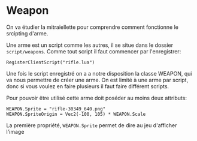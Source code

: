 # Weapon

On va étudier la mitraiellette pour comprendre comment fonctionne le srcipting d'arme.

Une arme est un script comme les autres, il se situe dans le dossier `script/weapons`.
Comme tout script il faut commencer par l'enregistrer:

    RegisterClientScript("rifle.lua")

Une fois le script enregistré on a a notre disposition la classe WEAPON, qui va nous permettre de créer une arme.
On est limité à une arme par script, donc si vous voulez en faire plusieurs il faut faire différent scripts.

Pour pouvoir être utilisé cette arme doit poséder au moins deux attributs:
    
    WEAPON.Sprite = "rifle-30349_640.png"
    WEAPON.SpriteOrigin = Vec2(-100, 105) * WEAPON.Scale

La première propriété, `WEAPON.Sprite` permet de dire au jeu d'afficher l'image
